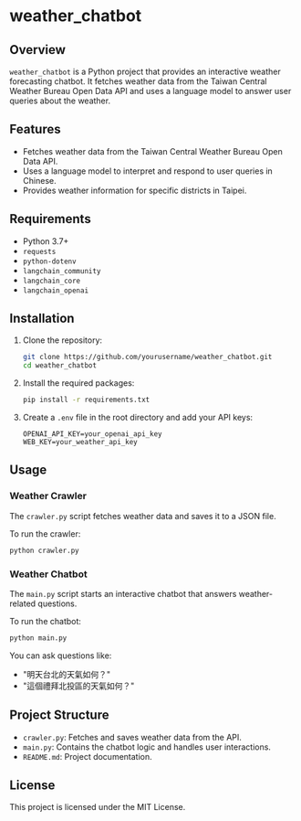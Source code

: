 # weather_chatbot
## Overview

`weather_chatbot` is a Python project that provides an interactive weather forecasting chatbot. It fetches weather data from the Taiwan Central Weather Bureau Open Data API and uses a language model to answer user queries about the weather.

## Features

- Fetches weather data from the Taiwan Central Weather Bureau Open Data API.
- Uses a language model to interpret and respond to user queries in Chinese.
- Provides weather information for specific districts in Taipei.

## Requirements

- Python 3.7+
- `requests`
- `python-dotenv`
- `langchain_community`
- `langchain_core`
- `langchain_openai`

## Installation

1. Clone the repository:
    ```sh
    git clone https://github.com/yourusername/weather_chatbot.git
    cd weather_chatbot
    ```

2. Install the required packages:
    ```sh
    pip install -r requirements.txt
    ```

3. Create a `.env` file in the root directory and add your API keys:
    ```env
    OPENAI_API_KEY=your_openai_api_key
    WEB_KEY=your_weather_api_key
    ```

## Usage

### Weather Crawler

The `crawler.py` script fetches weather data and saves it to a JSON file.

To run the crawler:
```sh
python crawler.py
```

### Weather Chatbot

The `main.py` script starts an interactive chatbot that answers weather-related questions.

To run the chatbot:
```sh
python main.py
```

You can ask questions like:
- "明天台北的天氣如何？"
- "這個禮拜北投區的天氣如何？"

## Project Structure

- `crawler.py`: Fetches and saves weather data from the API.
- `main.py`: Contains the chatbot logic and handles user interactions.
- `README.md`: Project documentation.

## License

This project is licensed under the MIT License.